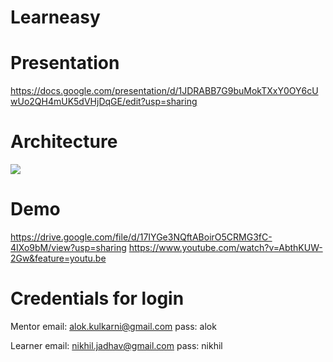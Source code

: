 # Learneasy

# Presentation
https://docs.google.com/presentation/d/1JDRABB7G9buMokTXxY0OY6cUwUo2QH4mUK5dVHjDqGE/edit?usp=sharing

# Architecture
<img src="https://github.com/sameer-belsare/learneasy/blob/master/screenshot/architecture.jpeg"/>

# Demo
https://drive.google.com/file/d/17IYGe3NQftABoirO5CRMG3fC-4IXo9bM/view?usp=sharing
https://www.youtube.com/watch?v=AbthKUW-2Gw&feature=youtu.be

# Credentials for login
Mentor
email: alok.kulkarni@gmail.com
pass: alok

Learner
email: nikhil.jadhav@gmail.com
pass: nikhil
